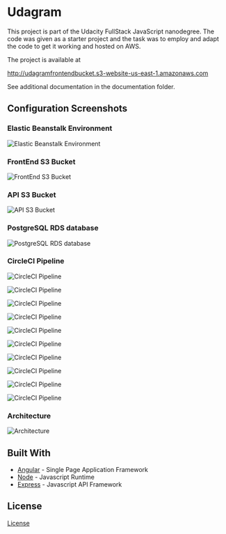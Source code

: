 # Udagram

This project is part of the Udacity FullStack JavaScript nanodegree. The code was given as a starter project and the task was to employ and adapt the code to get it working and hosted on AWS.

The project is available at

http://udagramfrontendbucket.s3-website-us-east-1.amazonaws.com

See additional documentation in the documentation folder.

## Configuration Screenshots

### Elastic Beanstalk Environment

![Elastic Beanstalk Environment](./Screenshots/EBS.png)

### FrontEnd S3 Bucket

![FrontEnd S3 Bucket](./Screenshots/s3.png)

### API S3 Bucket

![API S3 Bucket](./Screenshots/Elasstic_s3.png)

### PostgreSQL RDS database

![PostgreSQL RDS database](./Screenshots/RDS.png)

### CircleCI Pipeline

![CircleCI Pipeline](./Screenshots/circleci_all_pass.png)

![CircleCI Pipeline](./Screenshots/circleci_1_pass.png)

![CircleCI Pipeline](./Screenshots/circleci_2_pass.png)

![CircleCI Pipeline](./Screenshots/circleci_3_pass.png)

![CircleCI Pipeline](./Screenshots/circleci_4_pass.png)

![CircleCI Pipeline](./Screenshots/circleci_5_pass.png)

![CircleCI Pipeline](./Screenshots/circleci_6_pass.png)

![CircleCI Pipeline](./Screenshots/circleci_7_pass.png)

![CircleCI Pipeline](./Screenshots/circleci_8_pass.png)

![CircleCI Pipeline](./Screenshots/circleci_9_pass.png)

### Architecture

![Architecture](./Screenshots/Architecture.png)

## Built With

- [Angular](https://angular.io/) - Single Page Application Framework
- [Node](https://nodejs.org) - Javascript Runtime
- [Express](https://expressjs.com/) - Javascript API Framework

## License

[License](LICENSE.txt)
